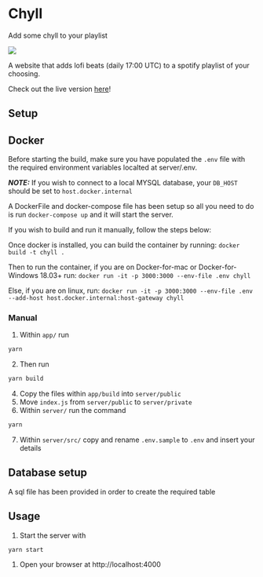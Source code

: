 # Chyll
Add some chyll to your playlist

![](https://i.imgur.com/5qOkUwv.jpg)

A website that adds lofi beats (daily 17:00 UTC) to a spotify playlist of your choosing.

Check out the live version [here](https://jamieyoung.tech/)!

## Setup

## Docker
Before starting the build, make sure you have populated the `.env` file with the required environment variables localted at server/.env.

***NOTE:*** If you wish to connect to a local MYSQL database, your `DB_HOST` should be set to `host.docker.internal`

A DockerFile and docker-compose file has been setup so all you need to do is run `docker-compose up` and it will start the server.

If you wish to build and run it manually, follow the steps below:

Once docker is installed, you can build the container by running:
`docker build -t chyll .`

Then to run the container, if you are on Docker-for-mac or Docker-for-Windows 18.03+ run:
`docker run -it -p 3000:3000 --env-file .env chyll`

Else, if you are on linux, run:
`docker run -it -p 3000:3000 --env-file .env --add-host host.docker.internal:host-gateway chyll`

### Manual
1. Within `app/` run
```sh
yarn
```
2. Then run
```sh
yarn build
```
4. Copy the files within `app/build` into `server/public`
5. Move `index.js` from `server/public` to `server/private`
6. Within `server/` run the command
```sh
yarn
```
7. Within `server/src/` copy and rename `.env.sample` to `.env` and insert your details

## Database setup
A sql file has been provided in order to create the required table

## Usage
1. Start the server with 
```
yarn start
```
1. Open your browser at http://localhost:4000
